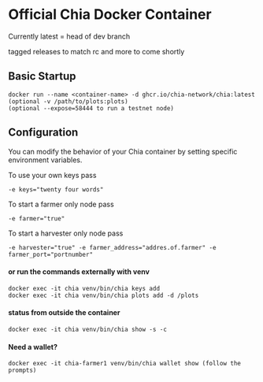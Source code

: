# Official Chia Docker Container
Currently latest = head of dev branch

tagged releases to match rc and more to come shortly


## Basic Startup
```
docker run --name <container-name> -d ghcr.io/chia-network/chia:latest
(optional -v /path/to/plots:plots)
(optional --expose=58444 to run a testnet node)
```

## Configuration

You can modify the behavior of your Chia container by setting specific environment variables.

To use your own keys pass
```
-e keys="twenty four words"
```

To start a farmer only node pass
```
-e farmer="true"
```

To start a harvester only node pass
```
-e harvester="true" -e farmer_address="addres.of.farmer" -e farmer_port="portnumber"
```

#### or run the commands externally with venv
```
docker exec -it chia venv/bin/chia keys add
docker exec -it chia venv/bin/chia plots add -d /plots
```

#### status from outside the container

```
docker exec -it chia venv/bin/chia show -s -c
```

#### Need a wallet?
```
docker exec -it chia-farmer1 venv/bin/chia wallet show (follow the prompts)
```
